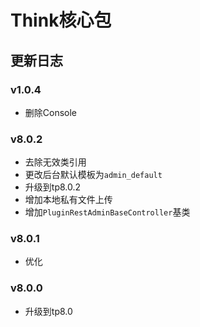 # Think核心包

## 更新日志

### v1.0.4
* 删除Console

### v8.0.2
* 去除无效类引用
* 更改后台默认模板为`admin_default`
* 升级到tp8.0.2
* 增加本地私有文件上传
* 增加`PluginRestAdminBaseController`基类

### v8.0.1
* 优化

### v8.0.0
* 升级到tp8.0



